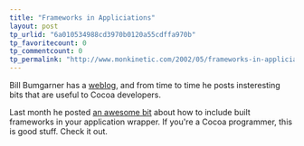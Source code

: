 ```yaml
---
title: "Frameworks in Appliciations"
layout: post
tp_urlid: "6a010534988cd3970b0120a55cdffa970b"
tp_favoritecount: 0
tp_commentcount: 0
tp_permalink: "http://www.monkinetic.com/2002/05/frameworks-in-appliciations.html"
---
```

Bill Bumgarner has a <a href="http://radio.weblogs.com/0100490/">weblog</a>, and from time to time he posts insteresting bits that are useful to Cocoa developers.

Last month he posted <a href="http://radio.weblogs.com/0100490/categories/code/">an awesome bit</a> about how to include built frameworks in your application wrapper. If you&#39;re a Cocoa programmer, this is good stuff. Check it out.
